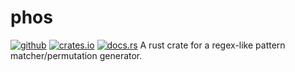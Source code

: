 # phos
[<img alt="github" src="https://img.shields.io/badge/Github-Augigogigi/phos-0a9396?style=for-the-badge&logo=github">](https://github.com/Augigogigi/phos/)
[<img alt="crates.io" src="https://img.shields.io/crates/v/phos.svg?style=for-the-badge&color=ee9b00&logo=rust">](https://docs.rs/phos/latest/phos/)
[<img alt="docs.rs" src="https://img.shields.io/badge/docs.rs-phos-bb3e03?style=for-the-badge&logo=docs.rs">](https://docs.rs/phos/latest/phos/)
A rust crate for a regex-like pattern matcher/permutation generator.
